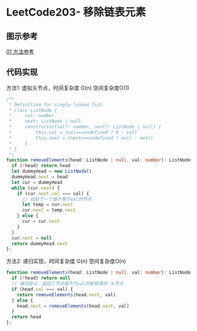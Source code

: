 
# LeetCode203- 移除链表元素

## 图示参考

[01 方法参考](https://leetcode.cn/problems/remove-linked-list-elements/solution/203yi-chu-lian-biao-yuan-su-by-lewis-dxstabdzew/)

## 代码实现

方法1: 虚拟头节点，时间复杂度 O(n)  空间复杂度O(1)

```ts
/**
 * Definition for singly-linked list.
 * class ListNode {
 *     val: number
 *     next: ListNode | null
 *     constructor(val?: number, next?: ListNode | null) {
 *         this.val = (val===undefined ? 0 : val)
 *         this.next = (next===undefined ? null : next)
 *     }
 * }
 */
function removeElements(head: ListNode | null, val: number): ListNode | null {
  if (!head) return head
  let dummyHead = new ListNode()
  dummyHead.next = head
  let cur = dummyHead
  while (cur.next) {
    if (cur.next.val === val) {
      // 找到下一个值不等于val的节点
      let temp = cur.next  
      cur.next = temp.next
    } else {
      cur = cur.next
    }
  }
  cur.next = null
  return dummyHead.next
};
```


方法2: 递归实现，时间复杂度 O(n)  空间复杂度O(n)

```ts
function removeElements(head: ListNode | null, val: number): ListNode | null {
  if (!head) return null
  // 递归定义：返回了节点值不为val的新链表的 头节点
  if (head.val === val) {
    return removeElements(head.next, val)
  } else {
    head.next = removeElements(head.next, val)
  }
  return head
};
```
